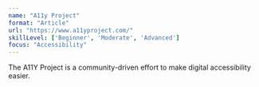 ```yaml
---
name: "A11y Project"
format: "Article"
url: "https://www.a11yproject.com/"
skillLevel: ['Beginner', 'Moderate', 'Advanced']
focus: "Accessibility"
---
```


The A11Y Project is a community-driven effort to make digital accessibility easier.
